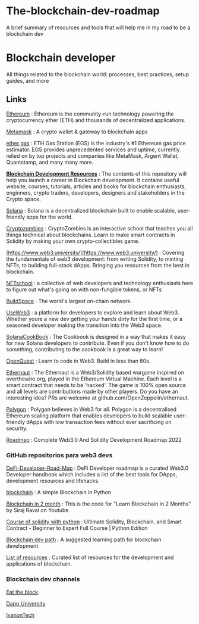 # The-blockchain-dev-roadmap
A brief summary of resources and tools that will help me in my road to be a blockchain dev
# Blockchain developer

All things related to the blockchain world: processes, best practices, setup guides, and more

## Links

[Ethereum](https://ethereum.org/en/) : Ethereum is the community-run technology powering the cryptocurrency ether (ETH) and thousands of decentralized applications.


[Metamask](https://chrome.google.com/webstore/detail/metamask/nkbihfbeogaeaoehlefnkodbefgpgknn?hl=es) : A crypto wallet & gateway to blockchain apps


[ether gas](https://ethgasstation.info/) : ETH Gas Station (EGS) is the industry's #1 Ethereum gas price estimator. EGS provides unprecedented services and uptime, currently relied on by top projects and companies like MetaMask, Argent Wallet, Quantstamp, and many many more.


**[Blockchain Development Resources](https://github.com/PatrickAlphaC/Blockchain-Development-Resources)** : The contents of this repository will help you launch a career in Blockchain development. It contains useful website, courses, tutorials, articles and books for blockchain enthusiasts, enginners, crypto traders, developers, designers and stakeholders in the Crypto space.

[Solana](https://solana.com/) : Solana is a decentralized blockchain built to enable scalable, user-friendly apps for the world.

[Cryptozombies](https://cryptozombies.io/) : CryptoZombies is an interactive school that teaches you all things technical about blockchains. Learn to make smart contracts in Solidity by making your own crypto-collectibles game.

[https://www.web3.university/](https://www.web3.university/) : Covering the fundamentals of web3 development: from writing Solidity, to minting NFTs, to building full-stack dApps. Bringing you resources from the best in blockchain.


[NFTschool](https://nftschool.dev/) : a collective of web developers and technology enthusiasts here to figure out what's going on with non-fungible tokens, or NFTs

[BuildSpace](https://buildspace.so/) : The world's largest on-chain network.

[UseWeb3](https://www.useweb3.xyz/) : a platform for developers to explore and learn about Web3. Whether youre a new dev getting your hands dirty for the first time, or a seasoned developer making the transition into the Web3 space.

[SolanaCookBook](https://solanacookbook.com/#contributing) : The Cookbook is designed in a way that makes it easy for new Solana developers to contribute. Even if you don't know how to do something, contributing to the cookbook is a great way to learn!

[OpenQuest](https://openquest.xyz/) : Learn to code in Web3. Build in less than 60s.

[Ethernaut](https://ethernaut.openzeppelin.com/) : The Ethernaut is a Web3/Solidity based wargame inspired on overthewire.org, played in the Ethereum Virtual Machine. Each level is a smart contract that needs to be 'hacked'.
The game is 100% open source and all levels are contributions made by other players. Do you have an interesting idea? PRs are welcome at github.com/OpenZeppelin/ethernaut.

[Polygon](https://www.polygon.technology/) : Polygon believes in Web3 for all. Polygon is a decentralised Ethereum scaling platform that enables developers to build scalable user-friendly dApps with low transaction fees without ever sacrificing on security.

[Roadmap](https://vitto.cc/web3-and-solidity-smart-contracts-development-roadmap/) : Complete Web3.0 And Solidity Development Roadmap 2022


### GitHub repositorios para web3 devs

[DeFi-Developer-Road-Map](https://github.com/OffcierCia/DeFi-Developer-Road-Map) : DeFi Developer roadmap is a curated Web3.0 Developer handbook which includes a list of the best tools for DApps, development resources and lifehacks.

[blockchain](https://github.com/dvf/blockchain) : A simple Blockchain in Python

[Blockchain in 2 month](https://github.com/llSourcell/Learn_Blockchain_in_2_months) : This is the code for "Learn Blockchain in 2 Months" by Siraj Raval on Youtube

[Course of solidity with python](https://github.com/smartcontractkit/full-blockchain-solidity-course-py) : Ultimate Solidity, Blockchain, and Smart Contract - Beginner to Expert Full Course | Python Edition

[Blockchain dev path](https://github.com/protofire/blockchain-learning-path) : A suggested learning path for blockchain development

[List of resources](https://github.com/yjjnls/awesome-blockchain) : Curated list of resources for the development and applications of blockchain.


### Blockchain dev channels

[Eat the block](https://www.youtube.com/c/EatTheBlocks)

[Dapp University](https://www.youtube.com/c/DappUniversity)

[IvanonTech](https://www.youtube.com/c/IvanonTech)
